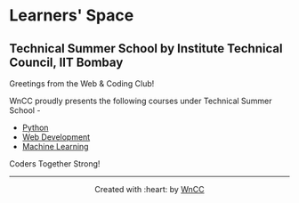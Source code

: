 # Learners' Space 

## Technical Summer School by Institute Technical Council, IIT Bombay

Greetings from the Web & Coding Club!

WnCC proudly presents the following courses under Technical Summer School - 

* [Python](./Python)
* [Web Development](./Web%20Development)
* [Machine Learning](https://github.com/wncc/learners-space/tree/master/Machine%20Learning) 

Coders Together Strong!
***

<p align="center">Created with :heart: by <a href="https://www.wncc-iitb.org/">WnCC</a></p>
